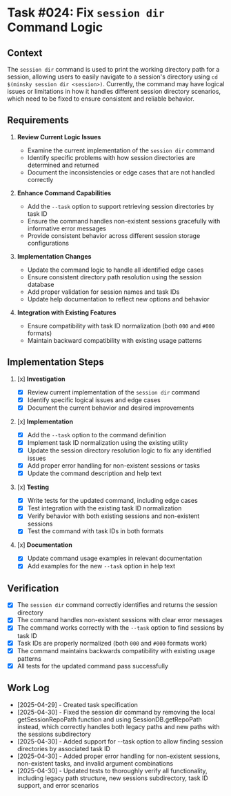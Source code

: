 # Task #024: Fix `session dir` Command Logic

## Context

The `session dir` command is used to print the working directory path for a session, allowing users to easily navigate to a session's directory using `cd $(minsky session dir <session>)`. Currently, the command may have logical issues or limitations in how it handles different session directory scenarios, which need to be fixed to ensure consistent and reliable behavior.

## Requirements

1. **Review Current Logic Issues**

   - Examine the current implementation of the `session dir` command
   - Identify specific problems with how session directories are determined and returned
   - Document the inconsistencies or edge cases that are not handled correctly

2. **Enhance Command Capabilities**

   - Add the `--task` option to support retrieving session directories by task ID
   - Ensure the command handles non-existent sessions gracefully with informative error messages
   - Provide consistent behavior across different session storage configurations

3. **Implementation Changes**

   - Update the command logic to handle all identified edge cases
   - Ensure consistent directory path resolution using the session database
   - Add proper validation for session names and task IDs
   - Update help documentation to reflect new options and behavior

4. **Integration with Existing Features**
   - Ensure compatibility with task ID normalization (both `000` and `#000` formats)
   - Maintain backward compatibility with existing usage patterns

## Implementation Steps

1. [x] **Investigation**

   - [x] Review current implementation of the `session dir` command
   - [x] Identify specific logical issues and edge cases
   - [x] Document the current behavior and desired improvements

2. [x] **Implementation**

   - [x] Add the `--task` option to the command definition
   - [x] Implement task ID normalization using the existing utility
   - [x] Update the session directory resolution logic to fix any identified issues
   - [x] Add proper error handling for non-existent sessions or tasks
   - [x] Update the command description and help text

3. [x] **Testing**

   - [x] Write tests for the updated command, including edge cases
   - [x] Test integration with the existing task ID normalization
   - [x] Verify behavior with both existing sessions and non-existent sessions
   - [x] Test the command with task IDs in both formats

4. [x] **Documentation**
   - [x] Update command usage examples in relevant documentation
   - [x] Add examples for the new `--task` option in help text

## Verification

- [x] The `session dir` command correctly identifies and returns the session directory
- [x] The command handles non-existent sessions with clear error messages
- [x] The command works correctly with the `--task` option to find sessions by task ID
- [x] Task IDs are properly normalized (both `000` and `#000` formats work)
- [x] The command maintains backwards compatibility with existing usage patterns
- [x] All tests for the updated command pass successfully

## Work Log

- [2025-04-29] - Created task specification
- [2025-04-30] - Fixed the session dir command by removing the local getSessionRepoPath function and using SessionDB.getRepoPath instead, which correctly handles both legacy paths and new paths with the sessions subdirectory
- [2025-04-30] - Added support for --task option to allow finding session directories by associated task ID
- [2025-04-30] - Added proper error handling for non-existent sessions, non-existent tasks, and invalid argument combinations
- [2025-04-30] - Updated tests to thoroughly verify all functionality, including legacy path structure, new sessions subdirectory, task ID support, and error scenarios
